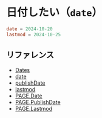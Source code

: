 # 日付したい（`date`）

```toml
date = 2024-10-20
lastmod = 2024-10-25
```

## リファレンス

- [Dates](https://gohugo.io/content-management/front-matter/#dates)
- [date](https://gohugo.io/content-management/front-matter/#date)
- [publishDate](https://gohugo.io/content-management/front-matter/#publishdate)
- [lastmod](https://gohugo.io/content-management/front-matter/#lastmod)
- [PAGE.Date](https://gohugo.io/methods/page/date/)
- [PAGE.PublishDate](https://gohugo.io/methods/page/publishdate/)
- [PAGE.Lastmod](https://gohugo.io/methods/page/lastmod/)
